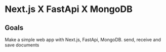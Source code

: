 # Next.js X FastApi X MongoDB

## Goals

Make a simple web app with Next.js, FastApi, MongoDB.
send, receive and save documents